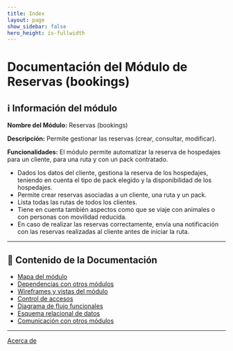 ```yaml
---
title: Index
layout: page
show_sidebar: false
hero_height: is-fullwidth
---
```

# Documentación del Módulo de Reservas (bookings)

## ℹ️ Información del módulo

**Nombre del Módulo:** Reservas (bookings)  

**Descripción:** Permite gestionar las reservas (crear, consultar, modificar).

**Funcionalidades:** El módulo permite automatizar la reserva de hospedajes para un cliente, para una ruta y con un pack contratado.

- Dados los datos del cliente, gestiona la reserva de los hospedajes, teniendo en cuenta el tipo de pack elegido y la disponibilidad de los hospedajes.  
- Permite crear reservas asociadas a un cliente, una ruta y un pack.  
- Lista todas las rutas de todos los clientes.  
- Tiene en cuenta también aspectos como que se viaje con animales o con personas con
movilidad reducida.  
- En caso de realizar las reservas correctamente, envía una notificación con las reservas realizadas al cliente antes de iniciar la ruta.  

---

## 📂 Contenido de la Documentación

- [Mapa del módulo](markdowns/00-mapa_modulo.md)
- [Dependencias con otros módulos](markdowns/01-dependencias.md)
- [Wireframes y vistas del módulo](markdowns/02-wireframes.md)
- [Control de accesos](markdowns/03-accesos.md)
- [Diagrama de flujo funcionales](markdowns/04-flujo.md)
- [Esquema relacional de datos](markdowns/05-esquema_relacional.md)
- [Comunicación con otros módulos](markdowns/06-comunicacion.md)

---
[Acerca de](markdowns/07-about.markdown)